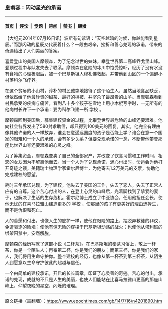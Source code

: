 ### 皇甫容：闪动星光的承诺

---

#### [首页](../../../..?n4201890) &nbsp;|&nbsp; [评论](../../../../../epoch-comment?n4201890) &nbsp;|&nbsp; [专题](../../../../../epoch-special?n4201890) &nbsp;|&nbsp; [禁闻](../../../../../epoch-news?n4201890) &nbsp;|&nbsp; [禁书](../../../../../books?n4201890) &nbsp;|&nbsp; [翻墙](https://github.com/gfw-breaker/nogfw/blob/master/README.md?n4201890)


<div class="post_content" id="artbody" itemprop="articleBody">
 <!-- article content begin -->
 <p>
  【大纪元2014年07月16日讯】波斯有句谚语：“天空越暗的时候，你越能看到星辰。”而那闪动的星辰又代表着什么？一段由艰辛，挫折和善心兑现的承诺，带来的奇遇给出了人们美丽的答案。
 </p>
 <p>
  喜爱登山的美国人摩顿森，为了纪念过世的妹妹，攀登世界第二高峰乔戈里山峰。登顶过程中与队友失去了联系。摩顿森在危险的冰川中饱受惊吓，经历了没有水没有食物的心理极限后，被一个巴基斯坦人穆札佛救起，并带他到山区的一个偏僻小村落科尔飞疗养。
 </p>
 <p>
  在这个贫瘠的小山村，淳朴的村民诚挚地接待了这个陌生人，虽然当地食品缺乏，但依然给了他最珍贵的甜茶、最好的棉被、并宰杀了最昂贵的山羊。当摩顿森看到村民承受的疾病与痛苦，看到八十多个孩子在雪地上用小木棍写字时，一无所有的他向村长许下一个承诺：要为科尔飞建一所
  <ok href="https://www.epochtimes.com/gb/tag/%E5%AD%A6%E6%A0%A1.html">
   学校
  </ok>
  。
 </p>
 <p>
  摩顿森回到美国后，募集建校资金的过程，比攀登世界最危险的山峰还要艰难。他向社会各界发出了580封求助信，却只得到100美元的回复。其实，他完全有理由像其他许诺的人一样放弃，谁会在意遥远国度的孩子是否能上学？谁会在意一个国家的艰难和一个人的承诺，会有多少关系？但要兑现承诺的一念，不断带他攀登那座比世界山脊还要艰难的心灵之峰。
 </p>
 <p>
  为了筹集资金，摩顿森变卖了自己的全部家产，并改变了饮食习惯和工作时间，相恋的女友因为不解离他而去。当一个人为了兑现承诺，满心付出时，命运会为他打开奇迹之锁，美籍瑞士物理学家霍尔尼博士，为他寄去1.2万美元的支票，协助他完成建校的愿望。
 </p>
 <p>
  耗时三年承诺兑现，为了建校，他失去了美国的工作，失去了恋人，失去了正常人应有的自尊。这个苦心付出的人，在登上心灵的山峰后，光着脚找到了挚爱的妻子，也解决了生活的生存危机。霍尔尼博士成立了中亚协会，任用他担任会长，使他无忧的在喜马拉雅山建造更多的
  <ok href="https://www.epochtimes.com/gb/tag/%E5%AD%A6%E6%A0%A1.html">
   学校
  </ok>
  ，使那里的孩子有更美好的理由选择生，而不是仇恨和死亡。
 </p>
 <p>
  人的善愿和付出，也像人生的庇护一样，使他在艰险的路上，摆脱异教徒的非议，免遭驱逐的险境；使他有惊无险的穿梭于巴基斯坦动荡的战火；也使他从塔利班的绑架囚禁中，安然解脱。
 </p>
 <p>
  摩顿森的经历写就了这部小说《三杯茶》。在巴基斯坦的奉茶习俗上，敬上一杯茶，你是一个陌生人；再奉第二杯，你是我们的朋友；而第三杯，你是我们的家人，我们将用生命守护你。整个建校的经历，也像从第一杯茶到第三杯茶，从陌生人到愿意以生命守护彼此的超越与信任。
 </p>
 <p>
  一个由简单的建校承诺，开启的长长篇章，印证了心灵善的奇迹。苦心的付出，承诺的兑现，成就的不只是人生的美丽，也使人们能站在比喜马拉雅山更高的那座山峰上，仰望夜晚的星空，闪烁的璀璨。
 </p>
 <!-- article content end -->
 <div id="below_article_ad">
 </div>
</div>


---

原文链接（需翻墙）：https://www.epochtimes.com/gb/14/7/16/n4201890.htm